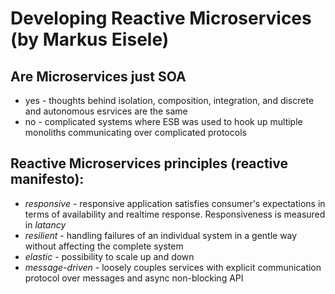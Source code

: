 # Developing Reactive Microservices (by Markus Eisele)

## Are Microservices just SOA

* yes - thoughts behind isolation, composition, integration, and discrete and autonomous esrvices are the same
* no - complicated systems where ESB was used to hook up multiple monoliths communicating over complicated protocols

## Reactive Microservices principles (reactive manifesto):

* *responsive* - responsive application satisfies consumer's expectations in terms of availability and realtime response. Responsiveness is measured in _latancy_ 
* *resilient* - handling failures of an individual system in a gentle way without affecting the complete system
* *elastic* - possibility to scale up and down
* *message-driven* - loosely couples services with explicit communication protocol over messages and async non-blocking API 

